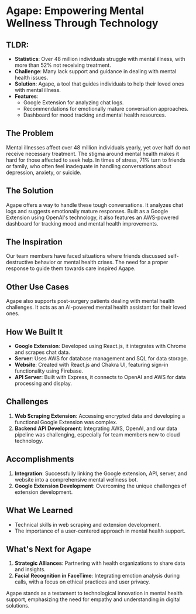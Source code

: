 # Agape: Empowering Mental Wellness Through Technology

## TLDR:

- **Statistics**: Over 48 million individuals struggle with mental illness, with more than 52% not receiving treatment.
- **Challenge**: Many lack support and guidance in dealing with mental health issues.
- **Solution**: Agape, a tool that guides individuals to help their loved ones with mental illness.
- **Features**:
  - Google Extension for analyzing chat logs.
  - Recommendations for emotionally mature conversation approaches.
  - Dashboard for mood tracking and mental health resources.

## The Problem

Mental illnesses affect over 48 million individuals yearly, yet over half do not receive necessary treatment. The stigma around mental health makes it hard for those affected to seek help. In times of stress, 71% turn to friends or family, who often feel inadequate in handling conversations about depression, anxiety, or suicide.

## The Solution

Agape offers a way to handle these tough conversations. It analyzes chat logs and suggests emotionally mature responses. Built as a Google Extension using OpenAI's technology, it also features an AWS-powered dashboard for tracking mood and mental health improvements.

## The Inspiration

Our team members have faced situations where friends discussed self-destructive behavior or mental health crises. The need for a proper response to guide them towards care inspired Agape.

## Other Use Cases

Agape also supports post-surgery patients dealing with mental health challenges. It acts as an AI-powered mental health assistant for their loved ones.

## How We Built It

- **Google Extension**: Developed using React.js, it integrates with Chrome and scrapes chat data.
- **Server**: Uses AWS for database management and SQL for data storage.
- **Website**: Created with React.js and Chakra UI, featuring sign-in functionality using Firebase.
- **API Server**: Built with Express, it connects to OpenAI and AWS for data processing and display.

## Challenges

1. **Web Scraping Extension**: Accessing encrypted data and developing a functional Google Extension was complex.
2. **Backend API Development**: Integrating AWS, OpenAI, and our data pipeline was challenging, especially for team members new to cloud technology.

## Accomplishments

1. **Integration**: Successfully linking the Google extension, API, server, and website into a comprehensive mental wellness bot.
2. **Google Extension Development**: Overcoming the unique challenges of extension development.

## What We Learned

- Technical skills in web scraping and extension development.
- The importance of a user-centered approach in mental health support.

## What's Next for Agape

1. **Strategic Alliances**: Partnering with health organizations to share data and insights.
2. **Facial Recognition in FaceTime**: Integrating emotion analysis during calls, with a focus on ethical practices and user privacy.

Agape stands as a testament to technological innovation in mental health support, emphasizing the need for empathy and understanding in digital solutions.

